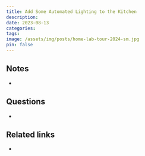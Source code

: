 ```yaml
---
title: Add Some Automated Lighting to the Kitchen
description: 
date: 2023-08-13
categories: 
tags: 
image: /assets/img/posts/home-lab-tour-2024-sm.jpg
pin: false
---
```


## Notes
- 

## Questions
- 

## Related links
-